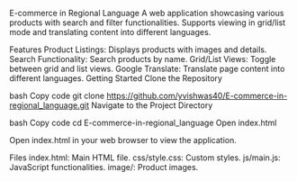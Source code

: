 E-commerce in Regional Language
A web application showcasing various products with search and filter functionalities. Supports viewing in grid/list mode and translating content into different languages.

Features
Product Listings: Displays products with images and details.
Search Functionality: Search products by name.
Grid/List Views: Toggle between grid and list views.
Google Translate: Translate page content into different languages.
Getting Started
Clone the Repository

bash
Copy code
git clone https://github.com/yvishwas40/E-commerce-in-regional_language.git
Navigate to the Project Directory

bash
Copy code
cd E-commerce-in-regional_language
Open index.html

Open index.html in your web browser to view the application.

Files
index.html: Main HTML file.
css/style.css: Custom styles.
js/main.js: JavaScript functionalities.
image/: Product images.
